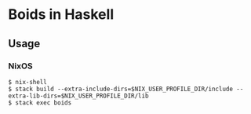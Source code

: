 # Boids in Haskell

## Usage

### NixOS

    $ nix-shell
    $ stack build --extra-include-dirs=$NIX_USER_PROFILE_DIR/include --extra-lib-dirs=$NIX_USER_PROFILE_DIR/lib
    $ stack exec boids
